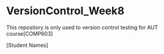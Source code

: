 # VersionControl_Week8
This repository is only used to version control testing for AUT course[COMP603]

[Student Names]
